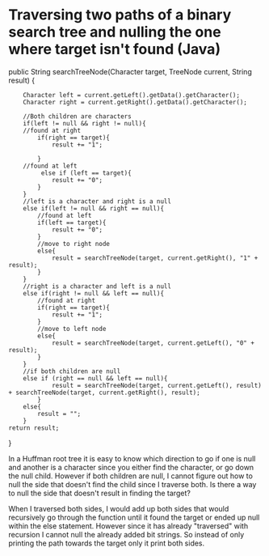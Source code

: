 
# Traversing two paths of a binary search tree and nulling the one where target isn't found (Java)

public String searchTreeNode(Character target, TreeNode current, String result) {

        Character left = current.getLeft().getData().getCharacter();
        Character right = current.getRight().getData().getCharacter();
  
        //Both children are characters
        if(left != null && right != null){
        //found at right
            if(right == target){
                result += "1";
        
            }
        //found at left
             else if (left == target){
                result += "0";
            }
        }
        //left is a character and right is a null
        else if(left != null && right == null){
            //found at left
            if(left == target){
                result += "0";
            }
            //move to right node
            else{
                result = searchTreeNode(target, current.getRight(), "1" + result);
            }
        }
        //right is a character and left is a null
        else if(right != null && left == null){
            //found at right
            if(right == target){
                result += "1";
            }
            //move to left node
            else{
                result = searchTreeNode(target, current.getLeft(), "0" + result);
            }
        }
        //if both children are null
        else if (right == null && left == null){
                result = searchTreeNode(target, current.getLeft(), result) + searchTreeNode(target, current.getRight(), result);
            }
        else{
            result = "";
        }
    return result;
}


In a Huffman root tree it is easy to know which direction to go if one is null and another is a character since you either find the character, or go down the null child. However if both children are null, I cannot figure out how to null the side that doesn't find the child since I traverse both. Is there a way to null the side that doesn't result in finding the target?

When I traversed both sides, I would add up both sides that would recursively go through the function until it found the target or ended up null within the else statement. However since it has already "traversed" with recursion I cannot null the already added bit strings. So instead of only printing the path towards the target only it print both sides.

        